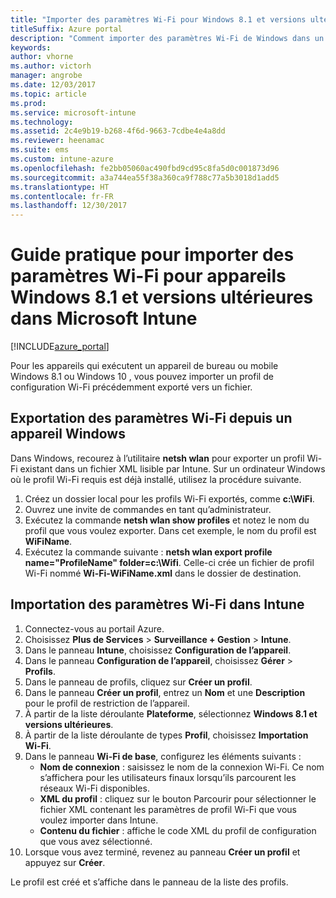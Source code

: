 ```yaml
---
title: "Importer des paramètres Wi-Fi pour Windows 8.1 et versions ultérieures"
titleSuffix: Azure portal
description: "Comment importer des paramètres Wi-Fi de Windows dans un profil Wi-Fi Intune."
keywords: 
author: vhorne
ms.author: victorh
manager: angrobe
ms.date: 12/03/2017
ms.topic: article
ms.prod: 
ms.service: microsoft-intune
ms.technology: 
ms.assetid: 2c4e9b19-b268-4f6d-9663-7cdbe4e4a8dd
ms.reviewer: heenamac
ms.suite: ems
ms.custom: intune-azure
ms.openlocfilehash: fe2bb05060ac490fbd9cd95c8fa5d0c001873d96
ms.sourcegitcommit: a3a744ea55f38a360ca9f788c77a5b3018d1add5
ms.translationtype: HT
ms.contentlocale: fr-FR
ms.lasthandoff: 12/30/2017
---
```

# <a name="how-to-import-wi-fi-settings-for-windows-81-and-later-devices-in-microsoft-intune"></a>Guide pratique pour importer des paramètres Wi-Fi pour appareils Windows 8.1 et versions ultérieures dans Microsoft Intune

[!INCLUDE[azure_portal](./includes/azure_portal.md)]

Pour les appareils qui exécutent un appareil de bureau ou mobile Windows 8.1 ou Windows 10 , vous pouvez importer un profil de configuration Wi-Fi précédemment exporté vers un fichier.

## <a name="export-wi-fi-settings-from-a-windows-device"></a>Exportation des paramètres Wi-Fi depuis un appareil Windows

Dans Windows, recourez à l’utilitaire **netsh wlan** pour exporter un profil Wi-Fi existant dans un fichier XML lisible par Intune. Sur un ordinateur Windows où le profil Wi-Fi requis est déjà installé, utilisez la procédure suivante.
1. Créez un dossier local pour les profils Wi-Fi exportés, comme **c:\WiFi**.
1. Ouvrez une invite de commandes en tant qu’administrateur.
1. Exécutez la commande **netsh wlan show profiles** et notez le nom du profil que vous voulez exporter. Dans cet exemple, le nom du profil est **WiFiName**.
1. Exécutez la commande suivante : **netsh wlan export profile name="ProfileName" folder=c:\Wifi**. Celle-ci crée un fichier de profil Wi-Fi nommé **Wi-Fi-WiFiName.xml** dans le dossier de destination.

## <a name="import-the-wi-fi-settings-into-intune"></a>Importation des paramètres Wi-Fi dans Intune

1. Connectez-vous au portail Azure.
2. Choisissez **Plus de Services** > **Surveillance + Gestion** > **Intune**.
3. Dans le panneau **Intune**, choisissez **Configuration de l’appareil**.
2. Dans le panneau **Configuration de l’appareil**, choisissez **Gérer** > **Profils**.
3. Dans le panneau de profils, cliquez sur **Créer un profil**.
4. Dans le panneau **Créer un profil**, entrez un **Nom** et une **Description** pour le profil de restriction de l’appareil.
5. À partir de la liste déroulante **Plateforme**, sélectionnez **Windows 8.1 et versions ultérieures**.
6. À partir de la liste déroulante de types **Profil**, choisissez **Importation Wi-Fi**.
7. Dans le panneau **Wi-Fi de base**, configurez les éléments suivants :
    - **Nom de connexion** : saisissez le nom de la connexion Wi-Fi. Ce nom s’affichera pour les utilisateurs finaux lorsqu’ils parcourent les réseaux Wi-Fi disponibles.
    - **XML du profil** : cliquez sur le bouton Parcourir pour sélectionner le fichier XML contenant les paramètres de profil Wi-Fi que vous voulez importer dans Intune.
    - **Contenu du fichier** : affiche le code XML du profil de configuration que vous avez sélectionné.
8. Lorsque vous avez terminé, revenez au panneau **Créer un profil** et appuyez sur **Créer**.

Le profil est créé et s’affiche dans le panneau de la liste des profils.
